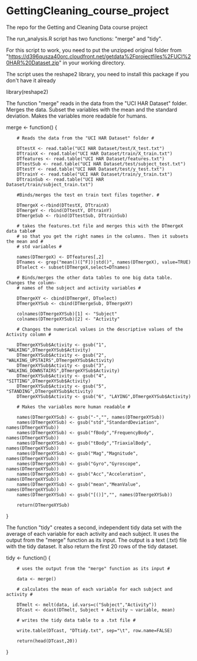 GettingCleaning_course_project
==============================

The repo for the Getting and Cleaning Data course project 

The run_analysis.R script has two functions: "merge" and "tidy". 

For this script to work, you need to put the unzipped original folder from 
"https://d396qusza40orc.cloudfront.net/getdata%2Fprojectfiles%2FUCI%20HAR%20Dataset.zip"
in your working directory. 

The script uses the reshape2 library, you need to install this package if you don't 
have it already 

library(reshape2) 

The function "merge" reads in the data from the "UCI HAR Dataset" folder. Merges the 
data. Subset the variables with the mean and the standard deviation. 
Makes the variables more readable for humans.  

merge <- function() {
        
        # Reads the data from the "UCI HAR Dataset" folder #
        
        DTtestX <- read.table("UCI HAR Dataset/test/X_test.txt")
        DTtrainX <- read.table("UCI HAR Dataset/train/X_train.txt")
        DTfeatures <- read.table("UCI HAR Dataset/features.txt")
        DTtestSub <- read.table("UCI HAR Dataset/test/subject_test.txt")
        DTtestY <- read.table("UCI HAR Dataset/test/y_test.txt")
        DTtrainY <- read.table("UCI HAR Dataset/train/y_train.txt")
        DTtrainSub <- read.table("UCI HAR Dataset/train/subject_train.txt")
        
        #Binds/merges the test en train text files together. #
        
        DTmergeX <-rbind(DTtestX, DTtrainX)
        DTmergeY <- rbind(DTtestY, DTtrainY)
        DTmergeSub <- rbind(DTtestSub, DTtrainSub)
        
        # takes the features.txt file and merges this with the DTmergeX data table#
        # so that you get the right names in the columns. Then it subsets the mean and #
        # std variables #
        
        names(DTmergeX) <- DTfeatures[,2]
        DTnames <- grep("mean()([^F])|std()", names(DTmergeX), value=TRUE)
        DTselect <- subset(DTmergeX,select=DTnames)
        
        # Binds/merges the other data tables to one big data table. Changes the column-
        # names of the subject and activity variables #
        
        DTmergeXY <- cbind(DTmergeY, DTselect)
        DTmergeXYSub <- cbind(DTmergeSub, DTmergeXY)
        
        colnames(DTmergeXYSub)[1] <- "Subject"
        colnames(DTmergeXYSub)[2] <- "Activity"
        
        # Changes the numerical values in the descriptive values of the Activity column #
        
        DTmergeXYSub$Activity <- gsub("1", "WALKING",DTmergeXYSub$Activity)
        DTmergeXYSub$Activity <- gsub("2", "WALKING_UPSTAIRS",DTmergeXYSub$Activity)
        DTmergeXYSub$Activity <- gsub("3", "WALKING_DOWNSTAIRS",DTmergeXYSub$Activity)
        DTmergeXYSub$Activity <- gsub("4", "SITTING",DTmergeXYSub$Activity)
        DTmergeXYSub$Activity <- gsub("5", "STANDING",DTmergeXYSub$Activity)
        DTmergeXYSub$Activity <- gsub("6", "LAYING",DTmergeXYSub$Activity)
        
        # Makes the variables more human readable #
        
        names(DTmergeXYSub) <- gsub("-","", names(DTmergeXYSub))
        names(DTmergeXYSub) <- gsub("std","StandardDeviation", names(DTmergeXYSub))
        names(DTmergeXYSub) <- gsub("fBody","FrequencyBody", names(DTmergeXYSub))
        names(DTmergeXYSub) <- gsub("tBody","TriaxialBody", names(DTmergeXYSub))
        names(DTmergeXYSub) <- gsub("Mag","Magnitude", names(DTmergeXYSub))
        names(DTmergeXYSub) <- gsub("Gyro","Gyroscope", names(DTmergeXYSub))
        names(DTmergeXYSub) <- gsub("Acc","Acceleration", names(DTmergeXYSub))
        names(DTmergeXYSub) <- gsub("mean","MeanValue", names(DTmergeXYSub))
        names(DTmergeXYSub) <- gsub("[()]","", names(DTmergeXYSub))
            
        return(DTmergeXYSub)
        
       
}

The function "tidy" creates a second, independent tidy data set with the average 
of each variable for each activity and each subject. It uses the output from the 
"merge" function as its input. The output is a text (.txt) file with the tidy 
dataset. It also return the first 20 rows of the tidy dataset.

	

tidy <- function() {
		
        # uses the output from the "merge" function as its input #
        
        data <- merge()
        
        # calculates the mean of each variable for each subject and activity #
        
        DTmelt <- melt(data, id.vars=c("Subject","Activity"))
        DTcast <- dcast(DTmelt, Subject + Activity ~ variable, mean)
        
        # writes the tidy data table to a .txt file #
        
        write.table(DTcast, "DTtidy.txt", sep="\t", row.name=FALSE)
        
        return(head(DTcast,20))
}
